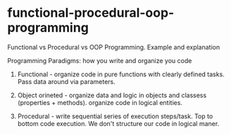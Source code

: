 # functional-procedural-oop-programming
Functional vs Procedural vs OOP Programming. Example and explanation


Programming Paradigms: how you write and organize you code

1. Functional - organize code in pure functions with clearly defined tasks. Pass data around via parameters.

2. Object orineted - organize data and logic in objects and classess (properties + methods). organize code in logical entities.

3. Procedural - write sequential series of execution steps/task. Top to bottom code execution. We don't structure our code in logical maner.

